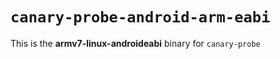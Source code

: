 # `canary-probe-android-arm-eabi`

This is the **armv7-linux-androideabi** binary for `canary-probe`
